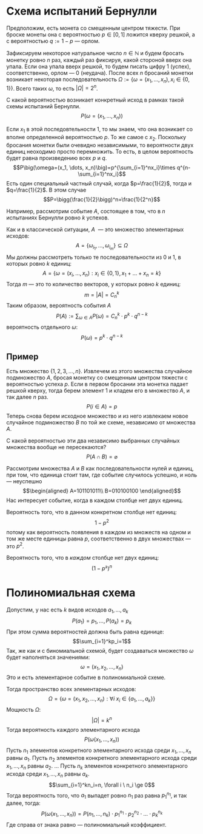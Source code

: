 # Схема испытаний Бернулли

Предположим, есть монета со смещенным центром тяжести. При броске монеты она с вероятностью $p\in [0,1]$ ложится кверху решкой, а с вероятностью $q:=1-p$ — орлом.

Зафиксируем некоторое натуральное число $n\in \mathbb{N}$ и будем бросать монетку ровно $n$ раз, каждый раз фиксируя, какой стороной вверх она упала. Если она упала вверх решкой, то будем писать цифру 1 (успех), соответственно, орлом — 0 (неудача). После всех $n$ бросаний монетки возникает некоторая последовательность $\Omega:=\big\{\omega=(x_1, \dots, x_n), x_i \in \{0,1\}\big\}$. Всего таких $\omega$,  то есть $|\Omega|=2^n$.

С какой вероятностью возникает конкретный исход в рамках такой схемы испытаний Бернулли. 
$$P\big(\omega=(x_1, \dots, x_n)\big)$$

Если $x_1$ в этой последовтельности 1, то мы знаем, что она возникает со вполне определенной вероятностью $p$. То же самое с $x_2$. Поскольку бросания монетки были очевидно независимыми, то вероятности двух единиц неоходимо просто перемножить. То есть, в целом вероятность будет равна произведению всех $p$ и $q$.
$$P\big(\omega=(x_1, \dots, x_n)\big)=p^{\sum_{i=1}^nx_i}\times q^{n-\sum_{i=1}^nx_i}$$
Есть один специальный частный случай, когда $p=\frac{1}{2}$, тогда и $q=\frac{1}{2}$. В этом случае 
$$P=\bigg(\frac{1}{2}\bigg)^n=\frac{1}{2^n}$$

Например, рассмотрим событие $A$, состоящее в том, что в $n$ испытаниях Бернулли ровно $k$ успехов.

Как и в классической ситуации, $A$  — это множество элементарных исходов:
$$A=\{\omega_{i_1},\dots,\omega_{i_m} \} \subseteq \Omega$$
Мы должны рассмотреть только те последовательности из 0 и 1, в которых ровно $k$ единиц:
$$A=\{\omega=(x_i,\dots,x_n):x_i \in \{0,1\}, x_1+\ldots+x_n=k \}$$
Тогда $m$ — это то количество векторов, у которых ровно $k$ единиц:
$$m=|A|=C_n^k$$
Таким образом, вероятность события $A$
$$P(A):=\sum_{\omega\in A}P(\omega)=C_n^k\cdot p^k \cdot q^{n-k}$$
вероятность отдельного $\omega$:
$$P(\omega)=p^k\cdot q^{n-k}$$
## Пример

Есть множество $\{1,2,3,\dots,n\}$. Извлечем из этого множества случайное подмножество  $A$, бросая монетку со смещенным центром тяжести с вероятностью успеха $p$. Если в первом бросании эта монетка падает решкой кверху, тогда берем элемент 1 и кладем его в множество $A$, и так далее $n$ раз.
$$P(i\in A)=p$$
Теперь снова берем исходное множество и из него извлекаем новое случайное подмножество $B$ по той же схеме, независимо от множества $A$.

С какой вероятностью эти два независимо выбранных случайных множества вообще не пересекаются?
$$P(A\cap B)=\varnothing$$

Рассмотрим множества $A$ и $B$ как последовательности нулей и единиц, при том, что единица стоит там, где событие случилось успешно, и ноль — неуспешно
$$\begin{aligned}
A=101101011\\
B=010100100
\end{aligned}$$
Нас интересует событие, когда в каждом столбце нет двух единиц.

Вероятность того, что в данном конкретном столбце нет единиц:
$$1-p^2$$
потому как вероятность появления в каждом из множеств на одном и том же месте единицы равна $p$, соответственно в двух множествах — это $p^2$.

Вероятность того, что в *каждом* столбце нет двух единиц:
$$(1-p²)^n$$
# Полиномиальная схема

Допустим, у нас есть $k$ видов исходов $a_1,\dots,a_k$ 
$$P(a_1) = p_1,\dots, P(a_k) = p_k$$
При этом сумма вероятностей должна быть равна единице:
$$\sum_{i=1}^kp_i=1$$
Так, же как и с биномиальной схемой, будет создаваться множество $\omega$ будет наполняться значениями:
$$\omega = (x_1,x_2,\dots,x_n)$$
Это и есть элементарное событие в полиномиальной схеме.

Тогда пространство всех элементарных исходов:
$$\Omega = \big\{\omega=(x_1,x_2,\dots,x_n):\forall i \ x_i\in \{a_1,\dots,a_k\} \big\}$$
Мощность $\Omega$:
$$|\Omega|=k^n$$
Тогда вероятность каждого элементарного исхода
$$P\big(\omega(x_1,\dots,x_n)\big)$$
Пусть $n_1$ элементов конкретного элементарного исхода среди $x_1,\dots,x_n$ равны $a_1$.
Пусть $n_2$ элементов конкретного элементарного исхода среди $x_1,\dots,x_n$ равны $a_2$.
$\dots$
Пусть $n_k$ элементов конкретного элементарного исхода среди $x_1,\dots,x_n$ равны $a_k$.
$$\sum_{i=1}^kn_i=n, \forall i \ n_i \ge 0$$
Тогда вероятность того, что $a_1$ выпадет ровно $n_1$ раз равна $p_1^{n_1}$, и так далее, тогда:
$$P\big(\omega(x_1,\dots,x_n)\big)= P(n_1,\dots,n_k)\cdot p_1^{n_1}\cdot p_2^{n_2} \cdot \ldots \cdot p_k^{n_k}$$
Где справа от знака равно — полиномиальный коэффициент.
